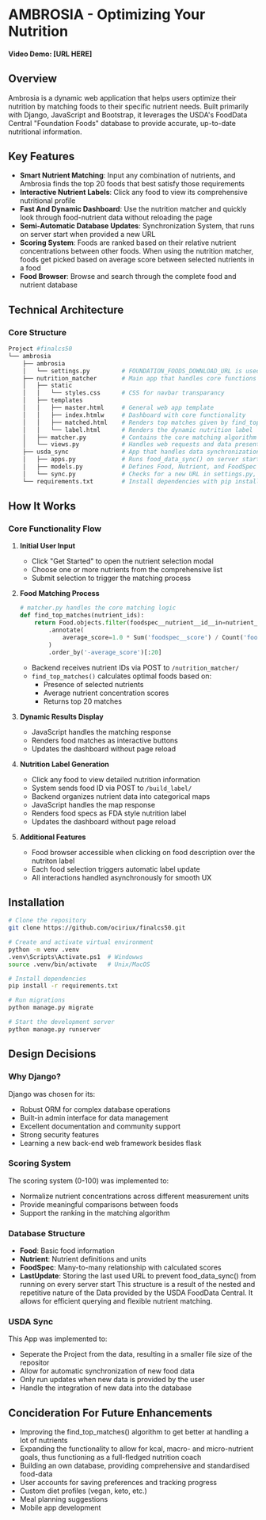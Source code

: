 # AMBROSIA - Optimizing Your Nutrition

#### Video Demo: [URL HERE]

## Overview
Ambrosia is a dynamic web application that helps users optimize their nutrition by matching foods to their specific nutrient needs. Built primarily with Django, JavaScript and Bootstrap, it leverages the USDA's FoodData Central "Foundation Foods" database to provide accurate, up-to-date nutritional information.

## Key Features
- **Smart Nutrient Matching**: Input any combination of nutrients, and Ambrosia finds the top 20 foods that best    satisfy those requirements
- **Interactive Nutrient Labels**: Click any food to view its comprehensive nutritional profile
- **Fast And Dynamic Dashboard**: Use the nutrition matcher and quickly look through food-nutrient data without reloading the page
- **Semi-Automatic Database Updates**: Synchronization System, that runs on server start when provided a new URL
- **Scoring System**: Foods are ranked based on their relative nutrient concentrations between other foods. When using the nutrition matcher, foods get picked based on average score between selected nutrients in a food
- **Food Browser**: Browse and search through the complete food and nutrient database

## Technical Architecture

### Core Structure
```bash
Project #finalcs50
└── ambrosia
    ├── ambrosia
    │   └── settings.py         # FOUNDATION_FOODS_DOWNLOAD_URL is used by food_data_sync()
    ├── nutrition_matcher       # Main app that handles core functions
    │   ├── static
    │   │   └── styles.css      # CSS for navbar transparancy 
    │   ├── templates           
    │   │   ├── master.html     # General web app template
    │   │   ├── index.htmlw     # Dashboard with core functionality
    │   │   ├── matched.html    # Renders top matches given by find_top_matches()
    │   │   └── label.html      # Renders the dynamic nutrition label
    │   ├── matcher.py          # Contains the core matching algorithm
    │   └── views.py            # Handles web requests and data presentation
    ├── usda_sync               # App that handles data synchronization
    │   ├── apps.py             # Runs food_data_sync() on server start
    │   ├── models.py           # Defines Food, Nutrient, and FoodSpec models
    │   └── sync.py             # Checks for a new URL in settings.py, downloads data, feeds data into models, rates food-nutrient combinations
    └── requirements.txt        # Install dependencies with pip install -r requirements.txt
```

## How It Works

### Core Functionality Flow
1. **Initial User Input**
   - Click "Get Started" to open the nutrient selection modal
   - Choose one or more nutrients from the comprehensive list
   - Submit selection to trigger the matching process

2. **Food Matching Process**
   ```python
   # matcher.py handles the core matching logic
   def find_top_matches(nutrient_ids):
       return Food.objects.filter(foodspec__nutrient__id__in=nutrient_ids)
           .annotate(
               average_score=1.0 * Sum('foodspec__score') / Count('foodspec__nutrient')
           )
           .order_by('-average_score')[:20]
   ```
   - Backend receives nutrient IDs via POST to `/nutrition_matcher/`
   - `find_top_matches()` calculates optimal foods based on:
     - Presence of selected nutrients
     - Average nutrient concentration scores
     - Returns top 20 matches

3. **Dynamic Results Display**
   - JavaScript handles the matching response
   - Renders food matches as interactive buttons
   - Updates the dashboard without page reload

4. **Nutrition Label Generation**
   - Click any food to view detailed nutrition information
   - System sends food ID via POST to `/build_label/`
   - Backend organizes nutrient data into categorical maps
   - JavaScript handles the map response
   - Renders food specs as FDA style nutrition label
   - Updates the dashboard without page reload

5. **Additional Features**
   - Food browser accessible when clicking on food description over the nutriton label
   - Each food selection triggers automatic label update
   - All interactions handled asynchronously for smooth UX

## Installation

```bash
# Clone the repository
git clone https://github.com/ociriux/finalcs50.git

# Create and activate virtual environment
python -m venv .venv
.venv\Scripts\Activate.ps1  # Windowws
source .venv/bin/activate   # Unix/MacOS

# Install dependencies
pip install -r requirements.txt

# Run migrations
python manage.py migrate

# Start the development server
python manage.py runserver
```

## Design Decisions

### Why Django?
Django was chosen for its:
- Robust ORM for complex database operations
- Built-in admin interface for data management
- Excellent documentation and community support
- Strong security features
- Learning a new back-end web framework besides flask

### Scoring System
The scoring system (0-100) was implemented to:
- Normalize nutrient concentrations across different measurement units
- Provide meaningful comparisons between foods
- Support the ranking in the matching algorithm

### Database Structure
- **Food**: Basic food information
- **Nutrient**: Nutrient definitions and units
- **FoodSpec**: Many-to-many relationship with calculated scores
- **LastUpdate**: Storing the last used URL to prevent food_data_sync() from running on every server start
This structure is a result of the nested and repetitive nature of the Data provided by the USDA FoodData Central. It allows for efficient querying and flexible nutrient matching.

### USDA Sync
This App was implemented to:
- Seperate the Project from the data, resulting in a smaller file size of the repositor
- Allow for automatic synchronization of new food data
- Only run updates when new data is provided by the user
- Handle the integration of new data into the database

## Concideration For Future Enhancements
- Improving the find_top_matches() algorithm to get better at handling a lot of nutrients
- Expanding the functionality to allow for kcal, macro- and micro-nutrient goals, thus functioning as a full-fledged nutrition coach
- Building an own database, providing comprehensive and standardised food-data
- User accounts for saving preferences and tracking progress
- Custom diet profiles (vegan, keto, etc.)
- Meal planning suggestions
- Mobile app development